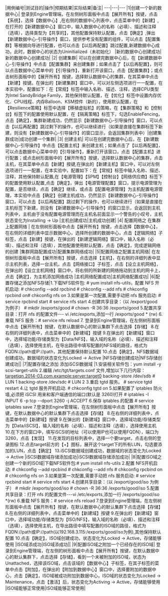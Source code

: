 |用例编号|测试目的|操作|预期结果|实际结果|备注| 
---|---|---
|1|创建一个新的数据中心|     登录到Engine管理端，在左侧树形面板中点击【展开所有】按键，点击【系统】，选择【数据中心】,在右侧的数据中心列表中，点击菜单中的【新建】,在打开的【新建数据中心】窗口中，输入数据中心的名称（必填）、描述和注释（选填），选择类型为【共享的】，其他配置保持默认配置，点击【确定】,弹出【新建数据中心-引导操作】窗口，提供参考没有配置的组件，可以点击【配置集群】等根据向导进行配置，也可以点击【以后再配置】跳过配置,新建数据中心成功，此时，数据中心的状态为Uninitialized（未初始化） |新的数据中心创建成功|新的数据中心创建成功|
|2| 创建集群|         可以在创建完数据中心后，在【新建数据中心-引导操作】中点击【配置集群】来创建集群；如果点击了【以后再配置】，则可以点击数据中心菜单中的【引导操作】，重新打开该窗口，点击【配置集群】；或点击树形面板中的【展开所有】按键，选择默认数据中心的集群，在其菜单中点击【新建】按键。在弹出的【新建集群】窗口中，可以对左侧选项进行一一配置，在本实验中，配置如下：在【常规】标签中输入名称、描述、注释，选择CPU类型为Intel SandyBridge Family，其他保持默认配置，在【优化】标签中设置内存优化、CPU线程、内存Balloon、KSM控件（新的），使用默认配置，在【Resilience策略】标签中选择【移植虚拟机】的策略，在【集群策略】和【控制台】标签下的配置使用默认配置，在【隔离策略】标签下，勾选EnableFencing，点击【确定】，集群新建成功，仍然显示【新建数据中心-引导操作】窗口，可以点击【以后再配置】跳过剩下的操作，也可以继续进行（如果是直接在集群标签下新建，则没有【新建数据中心-引导操作】的窗口显示，会返回集群列表中）|创建集群成功|成功创建一个集群|
|3| 创建主机|     可以在创建完数据中心后，在【新建数据中心-引导操作】中点击【配置主机】来创建主机；如果点击了【以后再配置】，可以点击数据中心菜单中的【引导操作】，重新打开该窗口，点击【配置主机】进行配置；或点击树形面板中的【展开所有】按键，选择默认数据中心的集群，点击主机，在其菜单中点击【新建】按键,在弹出的【新建主机】窗口中，可以对左侧选项进行一一配置，在本实验中，配置如下：在【常规】标签中输入名称、描述、注释，其他保持默认配置,在【电源管理】【SPM】【控制台】【网络供应商】标签下的配置使用默认配置,点击【确定】，弹出【电源管理配置】窗口，提示电源管理为配置，是否继续，点击【确定】继续，或点击【配置电源管理】为主机配置电源管理，本实验中点击【确定】创建主机成功，仍然显示【新建数据中心-引导操作】窗口，可以点击【以后再配置】跳过剩下的操作，也可以继续进行（如果是直接在主机标签下新建，则没有【新建数据中心-引导操作】的窗口显示，会返回到主机列表中，主机由于没有配置电源管理而在主机名前面显示一个警告的小叹号，主机状态变化为Installing -> Up |主机创建成功|主机成功创建|
|4| 配置网络之 在集群上配置网络 |     在左侧树形面板中点击【展开所有】按键，点击选择【数据中心】，在右侧的详细列表中显示数据中心，选择所创建的数据中心，点击【逻辑网络】子标签，点击【新建】按键，在弹出的【新建逻辑网络】窗口中，输入名称（必填）、描述和注释（选填），其他配置使用默认配置，点击【确定】，完成逻辑网络的创建 |集群网路配置成功|配置集群网络成功|
|5|配置网络之配置主机网络|         在左侧树形面板中点击【展开所有】按键，点击选择【主机】，在右侧的详细列表中显示主机列表，选择一台主机，点击【网络接口】子标签，点击【设立主机网络】，在弹出的【设立主机网络】窗口中，将右侧的所新建的网络拖动到主机的网卡上，点击【确定】，为主机添加网络成功  |主机网络配置成功|主机网络配置成功|
|6|配置存储之添加NFS存储|1.下载NFS软件包:    # yum install nfs-utils，配置 NFS 开机启动:    # chkconfig --add rpcbind    # chkconfig --add nfs # chkconfig rpcbind on# chkconfig nfs on     3.如果是第一次配置,需要手动把 nfs 服务启动:      # service rpcbind start # service nfs start 4.创建共享目录：（以 /export/good 为例子）        # mkdir /exports/good       # chown -R 36:36 /exports/good 5.配置共享目录：打开 nfs 的配置文件---      vi /etc/exports,添加一行 /exports/good * (rw)    6.重载 NFS 服务：# service nfs reload       7. 登录到Engine管理端，在左侧树形面板中点击【展开所有】按键，在默认数据中心的默认集群下点击选择【存储】   8.在右侧的详细列表中，点击菜单中的【新建域】按键     9.在弹出的【新建域】窗口中，选择域功能/存储类型为【Data/NFS】，输入域的名称（必填）、描述和注释（选填），选择使用主机，在导出路径中填写配置的NFS域的路径，格式为FQDN://path或IP://path，其他配置保持默认配置  10.点击【确定】，NFS数据域创建成功，数据域的状态变化为Locked -> Active    |NFS存储创建成功|NFS存储创建成功||
|7|配置存储之添加 添加iSCSI数据域 |1.安装相关软件包：yum install -y scsi-target-utils   2.编辑 /etc/tgt/targets.conf 文件,增加以下几行内容：         <targetiqn.2014-03.com.example:server.target0>    backing-store /dev/sdb # LUN 1 backing-store /dev/sdc # LUN 2</target>   3.重启 tgtd 服务。    # service tgtd restart   4.让 tgtd 服务开机启动.    # chkconfig tgtd on    5.如果配置了 iptables 防火墙,必须把 iSCSI 用来和客户端通信的端口(默认是 3260)打开   # iptables -I INPUT 6 -p tcp --dport 3260 -j ACCEPT      6.保存 iptables 的配置   # service iptables save  7.登录到Engine管理端，在左侧树形面板中点击【展开所有】按键，在默认数据中心的默认集群下点击选择【存储】  8.在右侧的详细列表中，点击菜单中的【新建域】按键   9.在弹出的【新建域】窗口中，选择域功能/存储类型为【Data/iSCSI】，输入域的名称（必填）、描述和注释（选填），选择使用主机   10.在下方的窗口中，填写iSCSI的地址（可以使用IP也可以使用FQDN），端口为3260，点击【发现】 11.在发现的目标列表中，选择一个要target，点击右侧的登录图标    12.点击target前方的【+】图标，展开这个target下的所有LUN，勾选要添加的LUN，点击【确定】  13.iSCSI数据域创建成功，数据域的状态变化为Locked -> Active  |iSCSI数据域存储添加成功|iSCSI数据域存储添加成功|
|8|配置ISO域之创建一个新的ISO域|下载NFS软件包:# yum install nfs-utils    2.配置 NFS开机启动:    # chkconfig --add rpcbind  # chkconfig --add nfs # chkconfig rpcbind on    # chkconfig nfs on     3.如果是第一次配置,需要手动把 nfs 服务启动: # service rpcbind start  # service nfs start       4.创建共享目录：（以 /export/good/iso 为例子）    # mkdir /exports/good/iso    # chown -R 36:36 /exports/good/iso        5.配置共享目录：打开 nfs 的配置文件---vi /etc/exports,添加一行 /exports/good/iso  *(rw) 6.重载 NFS 服务：# service nfs reload          7.登录到Engine管理端，在左侧树形面板中点击【展开所有】按键，在默认数据中心的默认集群下点击选择【存储】   8.在右侧的详细列表中，点击菜单中的【新建域】按键    9.在弹出的【新建域】窗口中，选择域功能/存储类型为【ISO/NFS】，输入域的名称（必填）、描述和注释（选填），选择使用主机，在导出路径中填写配置的ISO域的路径，格式为FQDN://path或IP://path(以192.168.3.115:/exports/good/iso为例),其他保持默认配置   10.点击【确定】，ISO域创建成功，状态变化为Locked -> Active，存储能够使用     |ISO域添成功|ISO域添成功||
|9|配置ISO域之附加一个已经存在的ISO域|     登录到Engine管理端，在左侧的树形面板中点击【展开所有】按键，在默认数据中心的默认集群下，点击选择【存储】，看到一个未被附加的ISO域，状态为Unattached，选择该ISO域，点击该域的【数据中心】子标签，在其子标签的菜单中点击【附加】，在弹出的【附加到数据中心】窗口中，选择要附加的数据中心，点击【确定】，ISO域被成功附加到数据中心，ISO域的状态变化为Locked -> Maintenance，点击【激活】后，状态变化为Activing -> Active，存储能够使用 |ISO域能够正常使用|ISO域能够正常使用|